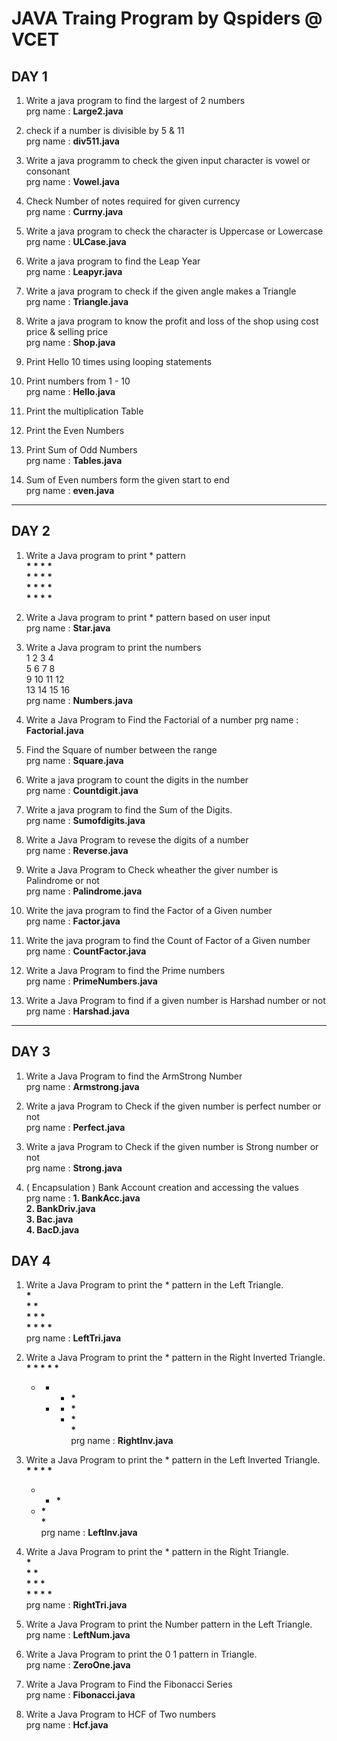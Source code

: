 # JAVA Traing Program by Qspiders @ VCET
## DAY 1 <br>
 1. Write a java program to find the  largest of 2 numbers<br>
 prg name : <b>Large2.java</b>

 2. check if a number is divisible by 5 & 11<br>
 prg name : <b>div511.java</b>

 3. Write a java programm to check the given input character is vowel or consonant<br>
 prg name : <b>Vowel.java</b>
 4. Check Number of notes required for given currency<br>
 prg name : <b>Currny.java</b>

 5. Write a java program to check the character is Uppercase or Lowercase<br>
 prg name : <b>ULCase.java</b>

 6. Write a java program to find the Leap Year<br>
 prg name : <b>Leapyr.java</b>

 7. Write a java program to check if the given angle makes a Triangle<br>
 prg name : <b>Triangle.java</b>

 8. Write a java program to know the profit and loss of the shop using cost price & selling price<br>
 prg name : <b>Shop.java</b>

 9. Print Hello 10 times using looping statements<br>

 10. Print numbers from 1 - 10<br>
prg name : <b>Hello.java</b>

 11. Print the multiplication Table<br>
 12. Print the Even Numbers<br>
 13. Print Sum of Odd Numbers<br>
 prg name : <b>Tables.java</b>

 14. Sum of Even numbers form the given start to end <br>
  prg name : <b>even.java</b><br>
<hr>

## DAY 2 <br>
  1. Write a Java program to print * pattern<br>
  <b>*  *  *  * <br>
    *  *  *  * <br>
    *  *  *  * <br>
    *  *  *  * <br></b>
  2. Write a Java program to print * pattern based on user input<br>
  prg name : <b>Star.java</b><br>

  3. Write a Java program to print the numbers <br>
  1 2 3 4 <br>
  5 6 7 8 <br>
  9 10 11 12<br>
  13 14 15 16<br>
  prg name : <b>Numbers.java</b><br>

  4. Write a Java Program to Find the Factorial of a number 
  prg name : <b>Factorial.java</b><br>

  5. Find the Square of number between the range<br>
  prg name : <b>Square.java</b><br>

  6. Write a java program to count the digits in the number<br>
  prg name : <b>Countdigit.java</b><br>

  7. Write a java program to find the Sum of the Digits.<br>
  prg name : <b>Sumofdigits.java</b><br>

  8. Write a Java Program to revese the digits of a number<br>
  prg name : <b>Reverse.java</b><br>

  9. Write a Java Program to Check wheather the giver number is Palindrome or not<br>
  prg name : <b>Palindrome.java</b><br>

  10. Write the java program to find the Factor of a Given number <br>
  prg name : <b>Factor.java</b><br>

  11. Write the java program to find the Count of Factor of a Given number <br>
  prg name : <b>CountFactor.java</b><br>

  12. Write a Java Program to find the Prime numbers<br>
  prg name : <b>PrimeNumbers.java</b><br>

  13. Write a Java Program to find if a given number is Harshad number or not<br>
  prg name : <b>Harshad.java</b><br>
  <hr>

## DAY 3 <br>
  1. Write a Java Program to find the ArmStrong Number<br>
  prg name : <b>Armstrong.java</b><br>

  2. Write a java Program to Check if the given number is perfect number or not<br>
  prg name : <b>Perfect.java</b><br>

  3. Write a java Program to Check if the given number is Strong number or not<br>
  prg name : <b>Strong.java</b><br>

  4. ( Encapsulation ) Bank Account creation and accessing the values <br> 
  prg name : <b>1. BankAcc.java</b><br> <b>2. BankDriv.java</b><br> <b>3. Bac.java</b><br> <b>4. BacD.java</b><br>

## DAY 4 <br>
  1. Write a Java Program to print the * pattern in the Left Triangle.<br>
<b> *<br>
    *  *<br>
    *  *  *<br>
    *  *  *  *</b><br>
  prg name : <b>LeftTri.java</b><br>

  2. Write a Java Program to print the * pattern in the Right Inverted Triangle.
<b> * * * * *<br>
      * * * *<br>
        * * *<br>
          * *<br>
            *</b><br>
  prg name : <b>RightInv.java</b><br>

  3. Write a Java Program to print the * pattern in the Left Inverted Triangle.
<b>   * * * *<br>
      * * *<br>
      * *<br>
      *</b><br>
  prg name : <b>LeftInv.java</b><br>

  4. Write a Java Program to print the * pattern in the Right Triangle.<br>
  <b>      *</b><br>
    <b>   * *</b><br>
    <b>  * * *</b><br>
    <b> * * * * </b> <br>
  prg name : <b>RightTri.java</b><br>

  5. Write a Java Program to print the Number  pattern in the Left Triangle.<br>
  prg name : <b>LeftNum.java</b><br>

  6. Write a Java Program to print the 0 1 pattern in Triangle.<br>
  prg name : <b>ZeroOne.java</b><br>

  7. Write a Java Program to Find the Fibonacci Series<br>
  prg name : <b>Fibonacci.java</b><br>

  7. Write a Java Program to HCF of Two numbers<br>
  prg name : <b>Hcf.java</b><br>

  
